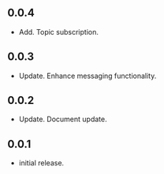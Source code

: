 ## 0.0.4
* Add. Topic subscription.

## 0.0.3
* Update. Enhance messaging functionality.

## 0.0.2
* Update. Document update.

## 0.0.1
* initial release.
